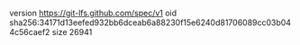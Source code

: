 version https://git-lfs.github.com/spec/v1
oid sha256:34171d13eefed932bb6dceab6a88230f15e6240d81706089cc03b044c56caef2
size 26941
